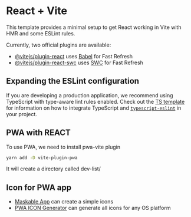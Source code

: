 # React + Vite

This template provides a minimal setup to get React working in Vite with HMR and some ESLint rules.

Currently, two official plugins are available:

- [@vitejs/plugin-react](https://github.com/vitejs/vite-plugin-react/blob/main/packages/plugin-react) uses [Babel](https://babeljs.io/) for Fast Refresh
- [@vitejs/plugin-react-swc](https://github.com/vitejs/vite-plugin-react/blob/main/packages/plugin-react-swc) uses [SWC](https://swc.rs/) for Fast Refresh

## Expanding the ESLint configuration

If you are developing a production application, we recommend using TypeScript with type-aware lint rules enabled. Check out the [TS template](https://github.com/vitejs/vite/tree/main/packages/create-vite/template-react-ts) for information on how to integrate TypeScript and [`typescript-eslint`](https://typescript-eslint.io) in your project.


## PWA with REACT

To use PWA, we need to install pwa-vite plugin

```sh
yarn add -D vite-plugin-pwa
```
 It will create a directory called dev-list/

## Icon for PWA app
- [Maskable App] can create a simple icons
- [PWA ICON Generator] can generate all icons for any OS platform

[Maskable App]: <https://maskable.app/editor>
[PWA ICON Generator]:<https://www.pwabuilder.com/imageGenerator>
